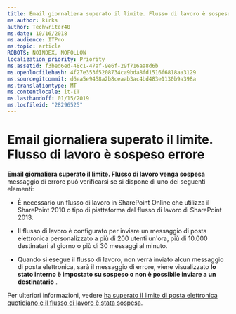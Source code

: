 ```yaml
---
title: Email giornaliera superato il limite. Flusso di lavoro è sospeso errore
ms.author: kirks
author: Techwriter40
ms.date: 10/16/2018
ms.audience: ITPro
ms.topic: article
ROBOTS: NOINDEX, NOFOLLOW
localization_priority: Priority
ms.assetid: f3bed6ed-48c1-47af-9e6f-29f716aa8d6b
ms.openlocfilehash: 4f27e353f5208734ca9bda8fd1516f6818aa3129
ms.sourcegitcommit: d6ea5e9458a2b8ceaab3ac4bd483e1130b9a398a
ms.translationtype: MT
ms.contentlocale: it-IT
ms.lasthandoff: 01/15/2019
ms.locfileid: "28296525"
---
```

# <a name="daily-email-limit-exceeded-workflow-is-suspended-error"></a>Email giornaliera superato il limite. Flusso di lavoro è sospeso errore

 **Email giornaliera superato il limite. Flusso di lavoro venga sospesa** messaggio di errore può verificarsi se si dispone di uno dei seguenti elementi: 
  
- È necessario un flusso di lavoro in SharePoint Online che utilizza il SharePoint 2010 o tipo di piattaforma del flusso di lavoro di SharePoint 2013.
    
- Il flusso di lavoro è configurato per inviare un messaggio di posta elettronica personalizzato a più di 200 utenti un'ora, più di 10.000 destinatari al giorno o più di 30 messaggi al minuto.
    
- Quando si esegue il flusso di lavoro, non verrà inviato alcun messaggio di posta elettronica, sarà il messaggio di errore, viene visualizzato **lo stato interno è impostato su sospeso o non è possibile inviare a un destinatario** . 
    
Per ulteriori informazioni, vedere [ha superato il limite di posta elettronica quotidiano e il flusso di lavoro è stata sospesa](https://go.microsoft.com/fwlink/?Linkid=2031137).
  
